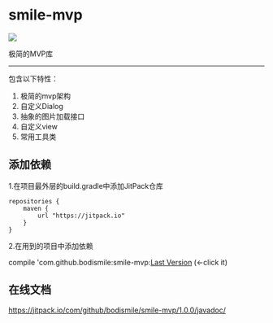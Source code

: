 # smile-mvp

[![](https://jitpack.io/v/bodismile/smile-mvp.svg)](https://jitpack.io/#bodismile/smile-mvp)

极简的MVP库

---

包含以下特性：

1. 极简的mvp架构
2. 自定义Dialog
3. 抽象的图片加载接口
4. 自定义view
5. 常用工具类

## 添加依赖

1.在项目最外层的build.gradle中添加JitPack仓库

```  
repositories {
	maven {
		url "https://jitpack.io"
	}
}
```
2.在用到的项目中添加依赖

compile 'com.github.bodismile:smile-mvp:[Last Version](https://github.com/bodismile/smile-mvp/releases) (<-click it)   

## 在线文档

https://jitpack.io/com/github/bodismile/smile-mvp/1.0.0/javadoc/
